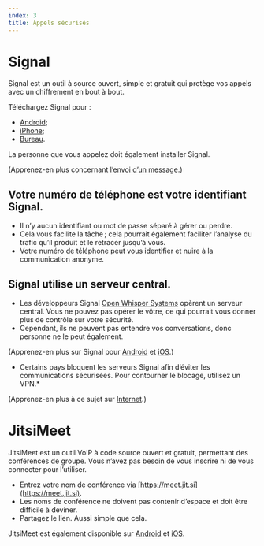 ```yaml
---
index: 3
title: Appels sécurisés
---
```

# Signal

Signal est un outil à source ouvert, simple et gratuit qui protège vos appels avec un chiffrement en bout à bout.

Téléchargez Signal pour :

*   [Android](https://play.google.com/store/apps/details?id=org.thoughtcrime.securesms); 
*   [iPhone](https://itunes.apple.com/ie/app/signal-private-messenger/id874139669); 
*   [Bureau](https://signal.org/download/). 

La personne que vous appelez doit également installer Signal.

(Apprenez-en plus concernant [l’envoi d’un message](umbrella://communications/sending-a-message).)

## Votre numéro de téléphone est votre identifiant Signal.

*   Il n’y aucun identifiant ou mot de passe séparé à gérer ou perdre.
*   Cela vous facilite la tâche ; cela pourrait également faciliter l’analyse du trafic qu’il produit et le retracer jusqu’à vous.
*   Votre numéro de téléphone peut vous identifier et nuire à la communication anonyme.

## Signal utilise un serveur central.

*   Les développeurs Signal [Open Whisper Systems](https://signal.org/about/) opèrent un serveur central. Vous ne pouvez pas opérer le vôtre, ce qui pourrait vous donner plus de contrôle sur votre sécurité.
*   Cependant, ils ne peuvent pas entendre vos conversations, donc personne ne le peut également.

(Apprenez-en plus sur Signal pour [Android](umbrella://tools/messaging/s_signal-for-android.md) et [iOS](umbrella://tools/messaging/s_signal-for-ios.md).)

* Certains pays bloquent les serveurs Signal afin d’éviter les communications sécurisées. Pour contourner le blocage, utilisez un VPN.*

(Apprenez-en plus à ce sujet sur [Internet](umbrella://communications/the-internet/beginner).)

# JitsiMeet

JitsiMeet est un outil VoIP à code source ouvert et gratuit, permettant des conférences de groupe. Vous n’avez pas besoin de vous inscrire ni de vous connecter pour l’utiliser.

*   Entrez votre nom de conférence via [https://meet.jit.si](https://meet.jit.si). 
*   Les noms de conférence ne doivent pas contenir d’espace et doit être difficile à deviner.
*   Partagez le lien. Aussi simple que cela.

JitsiMeet est également disponible sur [Android](https://play.google.com/store/apps/details?id=org.jitsi.meet) et [iOS](https://itunes.apple.com/us/app/jitsi-meet/id1165103905).